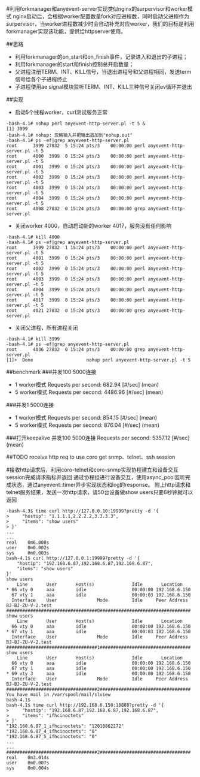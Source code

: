 #利用forkmanager和anyevent-server实现类似nginx的surpervisor和worker模式
nginx启动后，会根据worker配置数量fork对应进程数，同时启动父进程作为surpervisor，当worker进程数减少时会自动补充对应worker，我们的目标是利用forkmanager实现该功能，提供给httpserver使用。

##思路
* 利用forkmanager的on_start和on_finish事件，记录进入和退出的子进程；
* 利用forkmanager的start和finish控制总开启数量；
* 父进程注册TERM、INT、KILL信号，当退出进程号和父进程相同，发送term信号给各个子进程终止
* 子进程使用ae signal模块监听TERM、INT、KILL三种信号关闭ev循环并退出

##实现
* 启动5个线程worker，curl测试服务正常
```
-bash-4.1# nohup perl anyevent-http-server.pl -t 5 &
[1] 3999
-bash-4.1# nohup: 忽略输入并把输出追加到"nohup.out"
-bash-4.1# ps -ef|grep anyevent-http-server.pl
root      3999 27832  5 15:24 pts/3    00:00:00 perl anyevent-http-server.pl -t 5
root      4000  3999  0 15:24 pts/3    00:00:00 perl anyevent-http-server.pl -t 5
root      4001  3999  0 15:24 pts/3    00:00:00 perl anyevent-http-server.pl -t 5
root      4002  3999  0 15:24 pts/3    00:00:00 perl anyevent-http-server.pl -t 5
root      4003  3999  0 15:24 pts/3    00:00:00 perl anyevent-http-server.pl -t 5
root      4004  3999  0 15:24 pts/3    00:00:00 perl anyevent-http-server.pl -t 5
root      4008 27832  0 15:24 pts/3    00:00:00 grep anyevent-http-server.pl
```

* 关闭worker 4000，自动启动新的worker 4017，服务没有任何影响
```
-bash-4.1# kill 4000
-bash-4.1# ps -ef|grep anyevent-http-server.pl
root      3999 27832  1 15:24 pts/3    00:00:00 perl anyevent-http-server.pl -t 5
root      4001  3999  0 15:24 pts/3    00:00:00 perl anyevent-http-server.pl -t 5
root      4002  3999  0 15:24 pts/3    00:00:00 perl anyevent-http-server.pl -t 5
root      4003  3999  0 15:24 pts/3    00:00:00 perl anyevent-http-server.pl -t 5
root      4004  3999  0 15:24 pts/3    00:00:00 perl anyevent-http-server.pl -t 5
root      4017  3999  0 15:24 pts/3    00:00:00 perl anyevent-http-server.pl -t 5
root      4021 27832  0 15:24 pts/3    00:00:00 grep anyevent-http-server.pl
```

* 关闭父进程，所有进程关闭
```
-bash-4.1# kill 3999
-bash-4.1# ps -ef|grep anyevent-http-server.pl
root      4036 27832  0 15:24 pts/3    00:00:00 grep anyevent-http-server.pl
[1]+  Done                    nohup perl anyevent-http-server.pl -t 5
```

##benchmark
###并发100 5000连接
* 1 worker模式
Requests per second:    682.94 [#/sec] (mean)
* 5 worker模式
Requests per second:    4486.96 [#/sec] (mean)

###并发1  5000连接
* 1 worker模式
Requests per second:    854.15 [#/sec] (mean)
* 5 worker模式
Requests per second:    876.04 [#/sec] (mean)

###打开keepalive 并发100 5000连接
Requests per second:    5357.12 [#/sec] (mean)

##TODO
receive http req to use coro get snmp、telnet、ssh session

#接收http请求后，利用coro-telnet和coro-snmp实现协程建立和设备交互session完成请求指标并返回
通过协程组进行设备交互，使用async_pool监听完成状态，通过anyevent::timer异步实现状态和log的response。
附上http请求和telnet服务结果，发送一次http请求，请50台设备做show users只要6秒钟就可以返回
```
-bash-4.3$ time curl http://127.0.0.10:19999?pretty -d '{
>     "hostip": "1.1.1.1,2.2.2.2,3.3.3.3",
>     "items": "show users"
> }'
...
...
real    0m6.008s
user    0m0.002s
sys     0m0.003s
bash-4.1$ curl http://127.0.0.1:19999?pretty -d '{
    "hostip": "192.168.6.87,192.168.6.87,192.168.6.87",
    "items": "show users"
}'
show users
    Line       User       Host(s)              Idle       Location
* 66 vty 0     aaa        idle                 00:00:00 192.168.6.150
  67 vty 1     aaa        idle                 00:00:03 192.168.6.150
  Interface    User               Mode         Idle     Peer Address
BJ-BJ-ZU-V-2.test
##################################0##################################
show users
    Line       User       Host(s)              Idle       Location
  66 vty 0     aaa        idle                 00:00:00 192.168.6.150
* 67 vty 1     aaa        idle                 00:00:03 192.168.6.150
  Interface    User               Mode         Idle     Peer Address
BJ-BJ-ZU-V-2.test
##################################1##################################
show users
    Line       User       Host(s)              Idle       Location
  66 vty 0     aaa        idle                 00:00:00 192.168.6.150
  67 vty 1     aaa        idle                 00:00:00 192.168.6.150
* 69 vty 3     aaa        idle                 00:00:00 192.168.6.150
  Interface    User               Mode         Idle     Peer Address
BJ-BJ-ZU-V-2.test
##################################2##################################
You have mail in /var/spool/mail/slview
bash-4.1$ 
bash-4.1$ time curl http://192.168.6.150:18888?pretty -d '{
>     "hostip": "192.168.6.87,192.168.6.87,192.168.6.87",
>     "items": "ifhcinoctets"
> }'
"192.168.6.87_1_ifhcinoctets": "12010862272"
"192.168.6.87_4_ifhcinoctets": "0"
"192.168.6.87_5_ifhcinoctets": "0"
...
...
##################################2##################################
real    0m3.014s
user    0m0.007s
sys     0m0.004s
```
